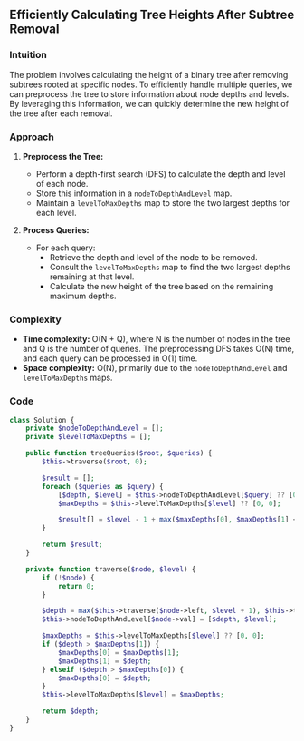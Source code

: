 ## **Efficiently Calculating Tree Heights After Subtree Removal**

### **Intuition**
The problem involves calculating the height of a binary tree after removing subtrees rooted at specific nodes. To efficiently handle multiple queries, we can preprocess the tree to store information about node depths and levels. By leveraging this information, we can quickly determine the new height of the tree after each removal.

### **Approach**
1. **Preprocess the Tree:**
   - Perform a depth-first search (DFS) to calculate the depth and level of each node.
   - Store this information in a `nodeToDepthAndLevel` map.
   - Maintain a `levelToMaxDepths` map to store the two largest depths for each level.

2. **Process Queries:**
   - For each query:
     - Retrieve the depth and level of the node to be removed.
     - Consult the `levelToMaxDepths` map to find the two largest depths remaining at that level.
     - Calculate the new height of the tree based on the remaining maximum depths.

### **Complexity**
- **Time complexity:** O(N + Q), where N is the number of nodes in the tree and Q is the number of queries. The preprocessing DFS takes O(N) time, and each query can be processed in O(1) time.
- **Space complexity:** O(N), primarily due to the `nodeToDepthAndLevel` and `levelToMaxDepths` maps.

### **Code**
```php
class Solution {
    private $nodeToDepthAndLevel = [];
    private $levelToMaxDepths = [];

    public function treeQueries($root, $queries) {
        $this->traverse($root, 0);

        $result = [];
        foreach ($queries as $query) {
            [$depth, $level] = $this->nodeToDepthAndLevel[$query] ?? [0, 0];
            $maxDepths = $this->levelToMaxDepths[$level] ?? [0, 0];

            $result[] = $level - 1 + max($maxDepths[0], $maxDepths[1] < $depth ? $maxDepths[1] : 0);
        }

        return $result;
    }

    private function traverse($node, $level) {
        if (!$node) {
            return 0;
        }

        $depth = max($this->traverse($node->left, $level + 1), $this->traverse($node->right, $level + 1)) + 1;
        $this->nodeToDepthAndLevel[$node->val] = [$depth, $level];

        $maxDepths = $this->levelToMaxDepths[$level] ?? [0, 0];
        if ($depth > $maxDepths[1]) {
            $maxDepths[0] = $maxDepths[1];
            $maxDepths[1] = $depth;
        } elseif ($depth > $maxDepths[0]) {
            $maxDepths[0] = $depth;
        }
        $this->levelToMaxDepths[$level] = $maxDepths;

        return $depth;
    }
}
```
